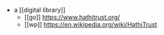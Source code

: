 - a [[digital library]]
	- [[go]] https://www.hathitrust.org/
	- [[wp]] https://en.wikipedia.org/wiki/HathiTrust